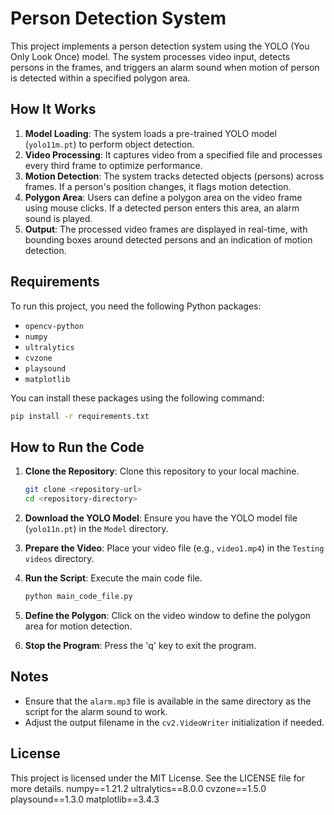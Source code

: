 # Person Detection System

This project implements a person detection system using the YOLO (You Only Look Once) model. The system processes video input, detects persons in the frames, and triggers an alarm sound when motion of person is detected within a specified polygon area.

## How It Works

1. **Model Loading**: The system loads a pre-trained YOLO model (`yolo11m.pt`) to perform object detection.
2. **Video Processing**: It captures video from a specified file and processes every third frame to optimize performance.
3. **Motion Detection**: The system tracks detected objects (persons) across frames. If a person's position changes, it flags motion detection.
4. **Polygon Area**: Users can define a polygon area on the video frame using mouse clicks. If a detected person enters this area, an alarm sound is played.
5. **Output**: The processed video frames are displayed in real-time, with bounding boxes around detected persons and an indication of motion detection.

## Requirements

To run this project, you need the following Python packages:

- `opencv-python`
- `numpy`
- `ultralytics`
- `cvzone`
- `playsound`
- `matplotlib`

You can install these packages using the following command:
```bash
pip install -r requirements.txt
```

## How to Run the Code

1. **Clone the Repository**: Clone this repository to your local machine.

   ```bash
   git clone <repository-url>
   cd <repository-directory>
   ```

2. **Download the YOLO Model**: Ensure you have the YOLO model file (`yolo11n.pt`) in the `Model` directory.

3. **Prepare the Video**: Place your video file (e.g., `video1.mp4`) in the `Testing videos` directory.

4. **Run the Script**: Execute the main code file.

   ```bash
   python main_code_file.py
   ```

5. **Define the Polygon**: Click on the video window to define the polygon area for motion detection.

6. **Stop the Program**: Press the 'q' key to exit the program.

## Notes

- Ensure that the `alarm.mp3` file is available in the same directory as the script for the alarm sound to work.
- Adjust the output filename in the `cv2.VideoWriter` initialization if needed.

## License

This project is licensed under the MIT License. See the LICENSE file for more details.
numpy==1.21.2
ultralytics==8.0.0
cvzone==1.5.0
playsound==1.3.0
matplotlib==3.4.3
